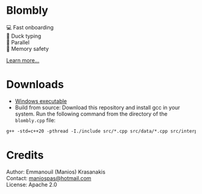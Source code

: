 # Blombly 

:computer: Fast onboarding<br/> 
:duck: Duck typing<br/> 
:rocket: Parallel<br/> 
:goggles: Memory safety<br/> 

[Learn more...](https://maniospas.github.io/Blombly/) 

# Downloads 
- [Windows executable](blombly.exe) 
- Build from source: Download this repository and install gcc in your system. Run the following command from the directory of the `blombly.cpp` file: 

```gcc 
g++ -std=c++20 -pthread -I./include src/*.cpp src/data/*.cpp src/interpreter/*.cpp blombly.cpp -o blombly -O2 
``` 

# Credits 

Author: Emmanouil (Manios) Krasanakis<br/> 
Contact: maniospas@hotmail.com<br/> 
License: Apache 2.0
